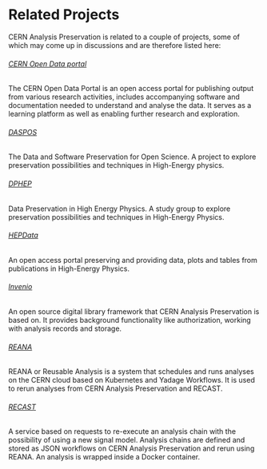 # Related Projects

CERN Analysis Preservation is related to a couple of projects, some of which may come up in discussions and are therefore listed here:

###### [CERN Open Data portal](http://opendata.cern.ch/)

The CERN Open Data Portal is an open access portal for publishing output from various research activities, includes accompanying software and documentation needed to understand and analyse the data. It serves as a learning platform as well as enabling further research and exploration.

###### [DASPOS](http://daspos.org/)
The Data and Software Preservation for Open Science. A project to explore preservation possibilities and techniques in High-Energy physics.

###### [DPHEP](https://www.dphep.org/)
Data Preservation in High Energy Physics. A study group to explore preservation possibilities and techniques in High-Energy Physics.

###### [HEPData](https://www.hepdata.net/)
An open access portal preserving and providing data, plots and tables from publications in High-Energy Physics.

###### [Invenio](http://inveniosoftware.org/>)
An open source digital library framework that CERN Analysis Preservation is based on. It provides background functionality like authorization, working with analysis records and storage.

###### [REANA](https://reana.io/)
REANA or Reusable Analysis is a system that schedules and runs analyses on the CERN cloud based on Kubernetes and Yadage Workflows. It is used to rerun analyses from CERN Analysis Preservation and RECAST.

###### [RECAST](http://recast.perimeterinstitute.ca/)
A service based on requests to re-execute an analysis chain with the possibility of using a new signal model. Analysis chains are defined and stored as JSON workflows on CERN Analysis Preservation and rerun using REANA. An analysis is wrapped inside a Docker container.

